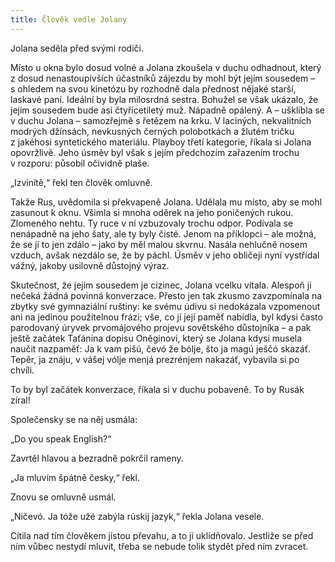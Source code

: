 ```yaml
---
title: Člověk vedle Jolany
---
```


Jolana seděla před svými rodiči.

Místo u okna bylo dosud volné a Jolana zkoušela v duchu odhadnout, který z dosud nenastoupivších účastníků zájezdu by mohl být jejím sousedem – s ohledem na svou kinetózu by rozhodně dala přednost nějaké starší, laskavé paní. Ideální by byla milosrdná sestra. Bohužel se však ukázalo, že jejím sousedem bude asi čtyřicetiletý muž. Nápadně opálený. A – ušklíbla se v duchu Jolana – samozřejmě s řetězem na krku. V laciných, nekvalitních modrých džínsách, nevkusných černých polobotkách a žlutém tričku z jakéhosi syntetického materiálu. Playboy třetí kategorie, říkala si Jolana opovržlivě. Jeho úsměv byl však s jejím předchozím zařazením trochu v rozporu: působil očividně plaše.

„Izvinítě,“ řekl ten člověk omluvně.

Takže Rus, uvědomila si překvapeně Jolana. Udělala mu místo, aby se mohl zasunout k oknu. Všimla si mnoha oděrek na jeho poničených rukou. Zlomeného nehtu. Ty ruce v ní vzbuzovaly trochu odpor. Podívala se nenápadně na jeho šaty, ale ty byly čisté. Jenom na příklopci – ale možná, že se jí to jen zdálo – jako by měl malou skvrnu. Nasála nehlučně nosem vzduch, avšak nezdálo se, že by páchl. Úsměv v jeho obličeji nyní vystřídal vážný, jakoby usilovně důstojný výraz.

Skutečnost, že jejím sousedem je cizinec, Jolana vcelku vítala. Alespoň ji nečeká žádná povinná konverzace. Přesto jen tak zkusmo zavzpomínala na zbytky své gymnaziální ruštiny: ke svému údivu si nedokázala vzpomenout ani na jedinou použitelnou frázi; vše, co jí její paměť nabídla, byl kdysi často parodovaný úryvek prvomájového projevu sovětského důstojníka – a pak ještě začátek Taťánina dopisu Oněginovi, který se Jolana kdysi musela naučit nazpaměť: Ja k vam pišú, čevó že bólje, što ja magú ješčó skazáť. Tepěr, ja znáju, v vášej vólje menjá prezrénjem nakazáť, vybavila si po chvíli.

To by byl začátek konverzace, říkala si v duchu pobaveně. To by Rusák zíral!

Společensky se na něj usmála:

„Do you speak English?“

Zavrtěl hlavou a bezradně pokrčil rameny.

„Ja mluvím špátně česky,“ řekl.

Znovu se omluvně usmál.

„Ničevó. Ja tóže užé zabýla rúskij jazyk,“ řekla Jolana vesele.

Cítila nad tím člověkem jistou převahu, a to ji uklidňovalo. Jestliže se před ním vůbec nestydí mluvit, třeba se nebude tolik stydět před ním zvracet.
